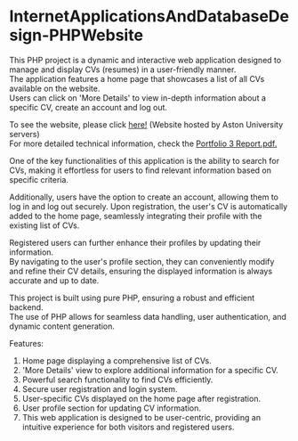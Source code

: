 # InternetApplicationsAndDatabaseDesign-PHPWebsite
This PHP project is a dynamic and interactive web application designed to manage and display CVs (resumes) in a user-friendly manner.<br>
The application features a home page that showcases a list of all CVs available on the website.<br>
Users can click on 'More Details' to view in-depth information about a specific CV, create an account and log out.<br>

To see the website, please click <a href="https://210093030.cs2410-web01pvm.aston.ac.uk/viewcv.php">here!</a> (Website hosted by Aston University servers)<br>
For more detailed technical information, check the <a href="https://github.com/danialjivraj/InternetApplicationsAndDatabaseDesign-PHPWebsite/blob/main/Portfolio%203%20Report.pdf">Portfolio 3 Report.pdf.</a>

One of the key functionalities of this application is the ability to search for CVs, making it effortless for users to find relevant information based on specific criteria.<br>

Additionally, users have the option to create an account, allowing them to log in and log out securely. Upon registration, the user's CV is automatically added to the home page, seamlessly integrating their profile with the existing list of CVs.<br>

Registered users can further enhance their profiles by updating their information.<br>
By navigating to the user's profile section, they can conveniently modify and refine their CV details, ensuring the displayed information is always accurate and up to date.<br>

This project is built using pure PHP, ensuring a robust and efficient backend.<br>
The use of PHP allows for seamless data handling, user authentication, and dynamic content generation.<br>

Features:

1. Home page displaying a comprehensive list of CVs.<br>
2. 'More Details' view to explore additional information for a specific CV.<br>
3. Powerful search functionality to find CVs efficiently.<br>
4. Secure user registration and login system.<br>
5. User-specific CVs displayed on the home page after registration.<br>
6. User profile section for updating CV information.<br>
7. This web application is designed to be user-centric, providing an intuitive experience for both visitors and registered users.
